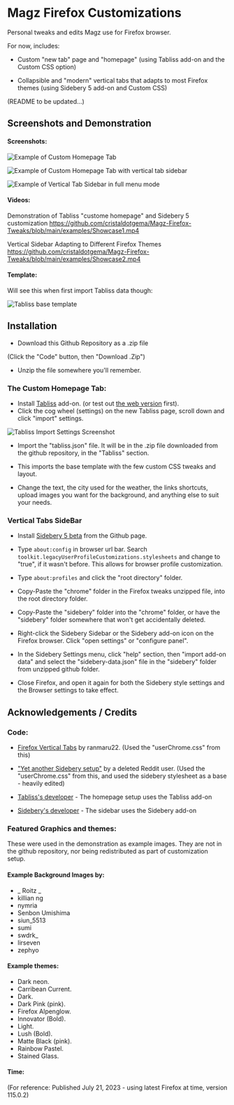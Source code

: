
# Magz Firefox Customizations

Personal tweaks and edits Magz use for Firefox browser.

For now, includes:

- Custom "new tab" page and "homepage" (using Tabliss add-on and the Custom CSS option)

- Collapsible and "modern" vertical tabs that adapts to most Firefox themes (using Sidebery 5 add-on and Custom CSS)


(README to be updated...)



## Screenshots and Demonstration

#### Screenshots:
![Example of Custom Homepage Tab](examples/Screenshot_1.jpg)

![Example of Custom Homepage Tab with vertical tab sidebar](examples/Screenshot_2.jpg)

![Example of Vertical Tab Sidebar in full menu mode](examples/Screenshot_3.jpg)

#### Videos:

Demonstration of Tabliss "custome homepage" and Sidebery 5 customization
https://github.com/cristaldotgema/Magz-Firefox-Tweaks/blob/main/examples/Showcase1.mp4

Vertical Sidebar Adapting to Different Firefox Themes
https://github.com/cristaldotgema/Magz-Firefox-Tweaks/blob/main/examples/Showcase2.mp4

#### Template:

Will see this when first import Tabliss data though:

![Tabliss base template](examples/tabliss_template.jpg)






## Installation

- Download this Github Repository as a .zip file

(Click the "Code" button, then "Download .Zip")


- Unzip the file somewhere you'll remember.

### The Custom Homepage Tab:

- Install [Tabliss](https://tabliss.io/) add-on. (or test out [the web version](https://web.tabliss.io/) first).
- Click the cog wheel (settings) on the new Tabliss page, scroll down and click "import" settings.

![Tabliss Import Settings Screenshot](examples/tabliss_settings.jpg)

- Import the "tabliss.json" file. It will be in the .zip file downloaded from the github repository, in the "Tabliss" section.

- This imports the base template with the few custom CSS tweaks and layout.
- Change the text, the city used for the weather, the links shortcuts, upload images you want for the background, and anything else to suit your needs. 

### Vertical Tabs SideBar

- Install [Sidebery 5 beta](https://github.com/mbnuqw/sidebery) from the Github page.

- Type ``about:config`` in browser url bar. Search ``toolkit.legacyUserProfileCustomizations.stylesheets`` and change to "true", if it wasn't before. This allows for browser profile customization.

- Type ``about:profiles`` and click the "root directory" folder.

- Copy-Paste the "chrome" folder in the Firefox tweaks unzipped file, into the root directory folder.

- Copy-Paste the "sidebery" folder into the "chrome" folder, or have the "sidebery" folder somewhere that won't get accidentally deleted.

- Right-click the Sidebery Sidebar or the Sidebery add-on icon on the Firefox browser. Click "open settings" or "configure panel".

- In the Sidebery Settings menu, click "help" section, then "import add-on data" and select the "sidebery-data.json" file in the "sidebery" folder from unzipped github folder.

- Close Firefox, and open it again for both the Sidebery style settings and the Browser settings to take effect.

  
## Acknowledgements / Credits

### Code:
- [Firefox Vertical Tabs](https://github.com/ranmaru22/firefox-vertical-tabs) by ranmaru22. (Used the "userChrome.css" from this)

- ["Yet another Sidebery setup"](https://www.reddit.com/r/FirefoxCSS/comments/rmi8dg/yet_another_sidebery_setup/) by a deleted Reddit user. (Used the "userChrome.css" from this, and used the sidebery stylesheet as a base - heavily edited)

- [Tabliss's developer](https://github.com/joelshepherd/) - The homepage setup uses the Tabliss add-on

- [Sidebery's developer](https://github.com/mbnuqw/) - The sidebar uses the Sidebery add-on

### Featured Graphics and themes:

These were used in the demonstration as example images. They are not in the github repository, nor being redistributed as part of customization setup.

#### Example Background Images by:
- _ Roitz _ 
- killian ng 
- nymria 
- Senbon Umishima 
- siun_5513 
- sumi
- swdrk_ 
- lirseven 
- zephyo

#### Example themes:
- Dark neon. 
- Carribean Current.
- Dark.
- Dark Pink (pink).
- Firefox Alpenglow.
- Innovator (Bold).
- Light.
- Lush (Bold).
- Matte Black (pink).
- Rainbow Pastel.
- Stained Glass.



#### Time:
(For reference: Published July 21, 2023 - using latest Firefox at time, version 115.0.2)
